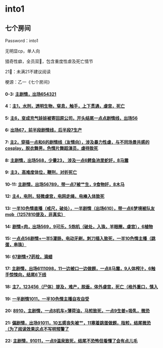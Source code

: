 # into1
## 七个房间

Password：into1

无明显cp，单人向

猎奇性癖，全员双🌟，包含重度性虐及死亡情节

21🚫：未满21不建议阅读

梗源：乙一《七个房间》

#### 0-3: [主剧情，出场654321](https://www.verybin.com/?31b8c32b6ce9090e#KLYVLvTE0Bztfd1fqvE5kNTND4Yoo+1GjXqaWAQEL3w=)

#### 4：[主1，水刑，透明生物，窒息，触手，上下贯通，虐宫，死亡](https://www.verybin.com/?ecbdce45a7805d19#vMPr3gUQAlHp5PFbMDLBI4FAqUu8YlBa0p1Uk6UxUFQ=)

#### 5: [主6，变成充气娃娃被寄回原公司，开头结尾一点点剧情线，出场56](https://www.verybin.com/?24b0960763a6370e#Mc4AyK76WCs6Ik89N4GPgx6QtgsLUWKRn0TNAuo9wSY=)

#### 6: [出场67，前半段剧情线，后半段7生产](https://www.verybin.com/?f06533651cb6bd81#/yX5PIArkqLHvRQMd/TTMYjest+GLHn6puGn7erpj4U=)

#### 7: [主2，穿插一点和6的剧情线（友情向），涉及暴力性虐，与不同场景共感的cosplay，脱衣舞男，色情片舞蹈演员，虐待致死](https://www.verybin.com/?71d502fa0c3890b6#v2e+gQBKYE99Y8vr6LdWAUR9B8VaBnoeYWgzjVnQ5Yo=)

#### 8: [主剧情，出场568，少量23， 涉及一点6鳄鱼池里蛇奸，8马震](https://www.verybin.com/?6634bc5716edfa2d#BC0Upj1H44enMcuX48H8creaWDMZstebPOmoakfXOeU=)

#### 9: [主3，高难度体位，鞭刑，对折死亡](https://www.verybin.com/?b3124c3f39015050#+gUTdWeclID+AHVqNNLwX7hYZP6Sgvn/sNBWoBHhuGI=)

#### 10-11: [主剧情，出场56789，带一点7被艹生，9食物奸，8木马](https://www.verybin.com/?acc3ce6fed1863a6#71EitJgVpBhB30yVKyaxYtad2ZaCPATYfTwRR0lpcp0=)

#### 12: [主4，电刑，轻微虐宫，电网走绳，电棒入体致死](https://www.verybin.com/?944376cb95dd2516#gDNGtob/YY6ePBHTKcBZ566ZBbrI8/5uSjPSx+pnynM=)

#### 13: [一半10色情直播（戒尺，破处），一半剧情（出场610），带一点6梦境被队友mob（1257810提及，非真实）](https://www.verybin.com/?67174837545f0231#2PPkZuUXlnlTH+67vh6jIIiYC4lKy0OJo/kaxQ6mCGE=)

#### 14: [剧情+肉，出场569，9可乐，5炮机（破处，入珠，羊眼圈，虐宫），6植物](https://www.verybin.com/?155367224b693d4b#9+eIxHkc9510B9B9lIRUU5uPT6KvOrIiYhdInZhhA9M=)

#### 15: [一点点56剧情+一半5灌肠，电动牙刷，刺刀插入致死，一半10色情主播（跳蛋，串珠）](https://www.verybin.com/?0db33cfed4daa77a#28McH7VF3RY9FYtJ6EPFpSczW99TmdRHxMLAiRqmbYc=)

#### 16: [67剧情+7药栓，滴蜡](https://www.verybin.com/?7966cb434d798f38#IA1n0D9NSlxa7YIyMNwwXuYP8cYWxd9k0GJI8ncR3Xk=)

#### 17: [主剧情，出场6111098，11一边被口一边做题，一点8马震，9人体榨汁，6触手惊悚向，结尾6下线](https://www.verybin.com/?1fbbfd24d071ce33#40wSGs3ioQvneJ6UCqABzPSiWGsVYXN8oUsagYRvXYY=)

#### 18: [主7，123456（尸体）提及，难产，脱垂，体外虐宫，死亡（格外重口，慎入](https://www.verybin.com/?612990bd9069a6c7#FeyRLn3BhYFHpjMF/kDN83HeVozezkqq8uysXFJ7Vgc=)

#### 19: [一半剧情1011，一半10色情主播自攻自受](https://www.verybin.com/?1394ac57611ccd4e#5oWmzDroI6DMX0fSs1AhfL/I+eHU6Dr92/zUecqFSBo=)

#### 20: [8910，主剧情，一点8机车+薄荷油，马煎致死，一点9生姜+吸乳，微恐](https://www.verybin.com/?96d3970801e20f07#ztIHGYeU+hLlGZC4aDYBaW4hIzGq6u5ytRi64yL60Os=)

#### 21: [偏剧情，出场91011，10五感丧失被艹，11塞着跳蛋做题，指煎，结尾微恐（为了阅读效果这点不写明预警了](https://www.verybin.com/?a5042ee16faba6d9#690gwKYLHpk5lyFlGYYlBZAhjjZwknvQPB38EE93mNg=)

#### 22: [主剧情，91011，一点9温泉致死，结尾不恐怖但看懂了会有点儿毛](https://www.verybin.com/?a4df26726c29c03c#tC64W+8+f6VCEw5XpCa9/job4nZpZtloUp6Y+LdU7hg=)

